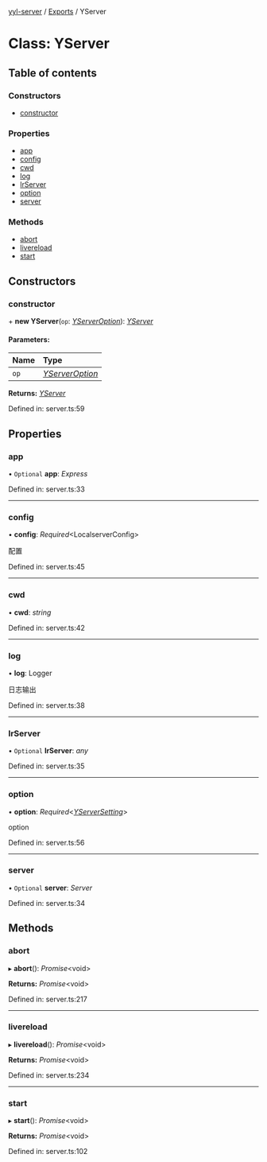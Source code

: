 [yyl-server](../README.md) / [Exports](../modules.md) / YServer

# Class: YServer

## Table of contents

### Constructors

- [constructor](yserver.md#constructor)

### Properties

- [app](yserver.md#app)
- [config](yserver.md#config)
- [cwd](yserver.md#cwd)
- [log](yserver.md#log)
- [lrServer](yserver.md#lrserver)
- [option](yserver.md#option)
- [server](yserver.md#server)

### Methods

- [abort](yserver.md#abort)
- [livereload](yserver.md#livereload)
- [start](yserver.md#start)

## Constructors

### constructor

\+ **new YServer**(`op`: [*YServerOption*](../interfaces/yserveroption.md)): [*YServer*](yserver.md)

#### Parameters:

Name | Type |
:------ | :------ |
`op` | [*YServerOption*](../interfaces/yserveroption.md) |

**Returns:** [*YServer*](yserver.md)

Defined in: server.ts:59

## Properties

### app

• `Optional` **app**: *Express*

Defined in: server.ts:33

___

### config

• **config**: *Required*<LocalserverConfig\>

配置

Defined in: server.ts:45

___

### cwd

• **cwd**: *string*

Defined in: server.ts:42

___

### log

• **log**: Logger

日志输出

Defined in: server.ts:38

___

### lrServer

• `Optional` **lrServer**: *any*

Defined in: server.ts:35

___

### option

• **option**: *Required*<[*YServerSetting*](../interfaces/yserversetting.md)\>

option

Defined in: server.ts:56

___

### server

• `Optional` **server**: *Server*

Defined in: server.ts:34

## Methods

### abort

▸ **abort**(): *Promise*<void\>

**Returns:** *Promise*<void\>

Defined in: server.ts:217

___

### livereload

▸ **livereload**(): *Promise*<void\>

**Returns:** *Promise*<void\>

Defined in: server.ts:234

___

### start

▸ **start**(): *Promise*<void\>

**Returns:** *Promise*<void\>

Defined in: server.ts:102

